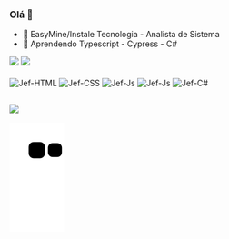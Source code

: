 ### Olá 👋


- 🔭 EasyMine/Instale Tecnologia - Analista de Sistema
- 🌱 Aprendendo Typescript - Cypress - C#

<div>
  <img height="180em" src="https://github-readme-stats.vercel.app/api?username=JeeFzPiires&show_icons=true&theme=merko"/>
  <img height="180em" src="https://github-readme-stats.vercel.app/api/top-langs/?username=JeeFzPiires&layout=compact&show_icons=true&theme=merko"/>
</div>
<div style="display: inline_block"><br>
  <img align="center" alt="Jef-HTML" height="30" width="40" src="https://cdn.jsdelivr.net/gh/devicons/devicon/icons/html5/html5-plain-wordmark.svg" />
  <img align="center" alt="Jef-CSS" height="30" width="40" src="https://cdn.jsdelivr.net/gh/devicons/devicon/icons/css3/css3-plain-wordmark.svg" />
  <img align="center" alt="Jef-Js" height="30" width="40" src="https://cdn.jsdelivr.net/gh/devicons/devicon/icons/javascript/javascript-plain.svg" />
  <img align="center" alt="Jef-Js" height="30" width="40" src="https://cdn.jsdelivr.net/gh/devicons/devicon/icons/typescript/typescript-plain.svg" />
  <img align="center" alt="Jef-C#" height="30" width="40" src="https://cdn.jsdelivr.net/gh/devicons/devicon/icons/csharp/csharp-plain.svg" />
</div>

##

<div>
  <a href="www.linkedin.com/in/jeferson-piires" target="_blank"><img src="https://img.shields.io/badge/LinkedIn-0077B5?style=for-the-badge&logo=linkedin&logoColor=white" target="_blank"></a>
</div>  

![Snake Animation](https://github.com/JeeFzPiires/JeeFzPiires/blob/output/github-contribution-grid-snake.svg)

